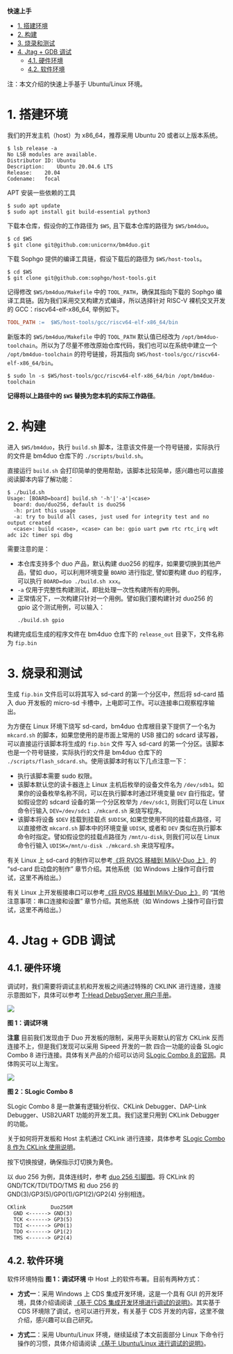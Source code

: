 **快速上手**

<!-- TOC -->

- [1. 搭建环境](#1-搭建环境)
- [2. 构建](#2-构建)
- [3. 烧录和测试](#3-烧录和测试)
- [4. Jtag + GDB 调试](#4-jtag--gdb-调试)
	- [4.1. 硬件环境](#41-硬件环境)
	- [4.2. 软件环境](#42-软件环境)

<!-- /TOC -->

注：本文介绍的快速上手基于 Ubuntu/Linux 环境。

# 1. 搭建环境

我们的开发主机（host）为 x86_64，推荐采用 Ubuntu 20 或者以上版本系统。

```shell
$ lsb_release -a
No LSB modules are available.
Distributor ID:	Ubuntu
Description:	Ubuntu 20.04.6 LTS
Release:	20.04
Codename:	focal
```

APT 安装一些依赖的工具
```shell
$ sudo apt update
$ sudo apt install git build-essential python3
```

下载本仓库，假设你的工作路径为 `$WS`, 且下载本仓库的路径为 `$WS/bm4duo`。

```shell
$ cd $WS
$ git clone git@github.com:unicornx/bm4duo.git
```

下载 Sophgo 提供的编译工具链，假设下载后的路径为 `$WS/host-tools`。

```shell
$ cd $WS
$ git clone git@github.com:sophgo/host-tools.git
```

记得修改 `$WS/bm4duo/Makefile` 中的 `TOOL_PATH`，确保其指向下载的 Sophgo 编译工具链。因为我们采用交叉构建方式编译，所以选择针对 RISC-V 裸机交叉开发的 GCC：riscv64-elf-x86_64, 举例如下。

```makefile
TOOL_PATH :=  $WS/host-tools/gcc/riscv64-elf-x86_64/bin
```

新版本的 `$WS/bm4duo/Makefile` 中的 `TOOL_PATH` 默认值已经改为 `/opt/bm4duo-toolchain`。所以为了尽量不修改原始仓库代码，我们也可以在系统中建立一个 `/opt/bm4duo-toolchain` 的符号链接，将其指向 `$WS/host-tools/gcc/riscv64-elf-x86_64/bin`。

```shell
$ sudo ln -s $WS/host-tools/gcc/riscv64-elf-x86_64/bin /opt/bm4duo-toolchain
```

**记得将以上路径中的 `$WS` 替换为您本机的实际工作路径**。

# 2. 构建

进入 `$WS/bm4duo`，执行 `build.sh` 脚本，注意该文件是一个符号链接，实际执行的文件是 bm4duo 仓库下的 `./scripts/build.sh`。

直接运行 `build.sh` 会打印简单的使用帮助，该脚本比较简单，感兴趣也可以直接阅读脚本内容了解功能：

```shell
$ ./build.sh 
Usage: [BOARD=board] build.sh '-h'|'-a'|<case>
  board: duo/duo256, default is duo256
  -h: print this usage
  -a: try to build all cases, just used for integrity test and no output created
  <case>: build <case>, <case> can be: gpio uart pwm rtc rtc_irq wdt adc i2c timer spi dbg
```

需要注意的是：

- 本仓库支持多个 duo 产品，默认构建 duo256 的程序，如果要切换到其他产品，譬如 duo，可以利用环境变量 `BOARD` 进行指定, 譬如要构建 duo 的程序，可以执行 `BOARD=duo ./build.sh xxx`。
- `-a` 仅用于完整性构建测试，即批处理一次性构建所有的用例。
- 正常情况下，一次构建只针对一个用例。譬如我们要构建针对 duo256 的 gpio 这个测试用例，可以输入：
  ```shell
  ./build.sh gpio
  ```

构建完成后生成的程序文件在 bm4duo 仓库下的 `release_out` 目录下，文件名称为 `fip.bin`

# 3. 烧录和测试

生成 `fip.bin` 文件后可以将其写入 sd-card 的第一个分区中，然后将 sd-card 插入 duo 开发板的 micro-sd 卡槽中，上电即可工作。可以连接串口观察程序输出。

为方便在 Linux 环境下烧写 sd-card，bm4duo 仓库根目录下提供了一个名为 `mkcard.sh` 的脚本，如果您使用的是市面上常用的 USB 接口的 sdcard 读写器，可以直接运行该脚本将生成的 `fip.bin` 文件 写入 sd-card 的第一个分区。该脚本也是一个符号链接，实际执行的文件是 bm4duo 仓库下的 `./scripts/flash_sdcard.sh`。使用该脚本时有以下几点注意一下：

- 执行该脚本需要 sudo 权限。
- 该脚本默认您的读卡器连上 Linux 主机后枚举的设备文件名为 `/dev/sdb1`。如果你的设备枚举名称不同，可以在执行脚本时通过环境变量 `DEV` 自行指定。譬如假设您的 sdcard 设备的第一个分区枚举为 `/dev/sdc1`, 则我们可以在 Linux 命令行输入 `DEV=/dev/sdc1 ./mkcard.sh` 来烧写程序。
- 该脚本将设备 `$DEV` 挂载到挂载点 `$UDISK`, 如果您使用不同的挂载点路径，可以直接修改 `mkcard.sh` 脚本中的环境变量 `UDISK`, 或者和 `DEV` 类似在执行脚本命令时指定。譬如假设您的挂载点路径为 `/mnt/u-disk`, 则我们可以在 Linux 命令行输入 `UDISK=/mnt/u-disk ./mkcard.sh` 来烧写程序。

有关 Linux 上 sd-card 的制作可以参考[《将 RVOS 移植到 MilkV-Duo 上》][1] 的 “sd-card 启动盘的制作” 章节介绍。其他系统（如 Windows 上操作可自行尝试，这里不再给出。）

有关 Linux 上开发板接串口可以参考[《将 RVOS 移植到 MilkV-Duo 上》][1] 的 “其他注意事项：串口连接和设置” 章节介绍。其他系统（如 Windows 上操作可自行尝试，这里不再给出。）

# 4. Jtag + GDB 调试

## 4.1. 硬件环境

调试时，我们需要将调试主机和开发板之间通过特殊的 CKLINK 进行连接，连接示意图如下，具体可以参考 [T-Head DebugServer 用户手册][2]。

![](./diagrams/Debug-Env.png)

**图 1：调试环境**

**注意** 目前我们发现由于 Duo 开发板的限制，采用平头哥默认的官方 CKLink 反而连接不上，但是我们发现可以采用 Sipeed 开发的一款 四合一功能的设备 SLogic Combo 8 进行连接。具体有关产品的介绍可以访问 [SLogic Combo 8 的官网][3]。具体购买可以上淘宝。

![](./diagrams/SLogic-Combo-8.png)

**图 2：SLogic Combo 8**

SLogic Combo 8 是一款兼有逻辑分析仪、CKLink Debugger、DAP-Link Debugger、USB2UART 功能的开发工具。我们这里只用到 CKLink Debugger 的功能。

关于如何将开发板和 Host 主机通过 CKLink 进行连接，具体参考 [SLogic Combo 8 作为 CKLink 使用说明][4]。

按下切换按键，确保指示灯切换为黄色。

以 duo 256 为例，具体连线时，参考 [duo 256 引脚图][5]。将 CKLink 的 GND/TCK/TDI/TDO/TMS 和 duo 256 的 GND(3)/GP3(5)/GP0(1)/GP1(2)/GP2(4) 分别相连。

```
CKlink        Duo256M
  GND <------> GND(3)
  TCK <------> GP3(5)
  TDI <------> GP0(1)
  TDO <------> GP1(2)
  TMS <------> GP2(4)
```

## 4.2. 软件环境

软件环境特指 **图 1：调试环境** 中 Host 上的软件布署。目前有两种方式：

- **方式一**：采用 Windows 上 CDS 集成开发环境，这是一个具有 GUI 的开发环境，具体介绍请阅读 [《基于 CDS 集成开发环境进行调试的说明》](./develop-windows.md)。其实基于 CDS 环境除了调试，也可以进行开发，有关基于 CDS 开发的内容，这里不做介绍，感兴趣可以自己研究。

- **方式二**：采用 Ubuntu/Linux 环境，继续延续了本文前面部分 Linux 下命令行操作的习惯，具体介绍请阅读 [《基于 Ubuntu/Linux 进行调试的说明》](./develop-linux.md)。


[1]:https://zhuanlan.zhihu.com/p/691697875
[2]:https://www.xrvm.cn/document?temp=introduction-2&slug=t-head-debug-server-user-manual
[3]:https://wiki.sipeed.com/hardware/zh/logic_analyzer/combo8/index.html
[4]:https://wiki.sipeed.com/hardware/zh/logic_analyzer/combo8/use_cklink_function.html
[5]:https://milkv.io/docs/duo/getting-started/duo256m#gpio-pinout
[6]:https://blog.csdn.net/winter99/article/details/117464598

